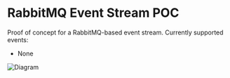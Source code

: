 # RabbitMQ Event Stream POC

Proof of concept for a RabbitMQ-based event stream. Currently supported events:
* None

![Diagram](/diagram.png "Diagram")
